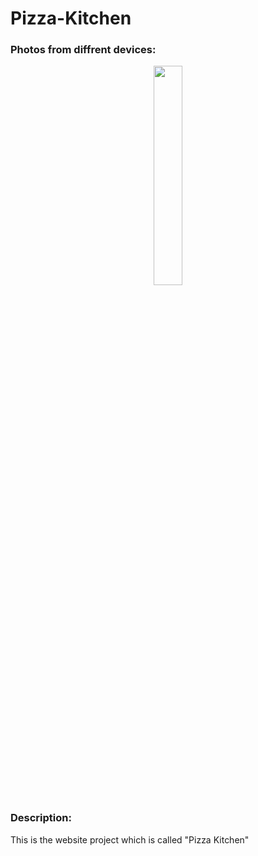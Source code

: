 # Pizza-Kitchen

<h3>Photos from diffrent devices:</h3>

<div id="header" align="center">
  <img src="file:///D:/TruCourses/WebDsigning/BehzadRamezaniFinalProject/index.html" width="30%"/>
</div>

<h3>Description:</h3>
This is the website project which is called "Pizza Kitchen" 
